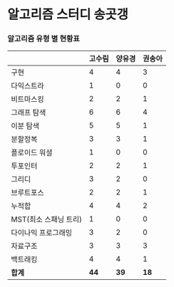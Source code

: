 # 알고리즘 스터디 송곳갱 

### 알고리즘 유형 별 현황표 

|                | 고수림    | 양유경    | 권송아    |
|:---------------|:-------|:-------|:-------|
| 구현             | 4      | 4      | 3      |
| 다익스트라          | 1      | 0      | 0      |
| 비트마스킹          | 2      | 2      | 1      |
| 그래프 탐색         | 6      | 6      | 4      |
| 이분 탐색          | 5      | 5      | 1      |
| 분할정복           | 3      | 3      | 1      |
| 플로이드 워셜        | 1      | 0      | 0      |
| 투포인터           | 2      | 2      | 1      |
| 그리디            | 3      | 2      | 0      |
| 브루트포스          | 2      | 2      | 1      |
| 누적합            | 4      | 4      | 2      |
| MST(최소 스패닝 트리) | 1      | 0      | 0      |
| 다이나믹 프로그래밍     | 3      | 2      | 0      |
| 자료구조           | 3      | 3      | 3      |
| 백트래킹           | 4      | 4      | 1      |
| **합계**         | **44** | **39** | **18** |